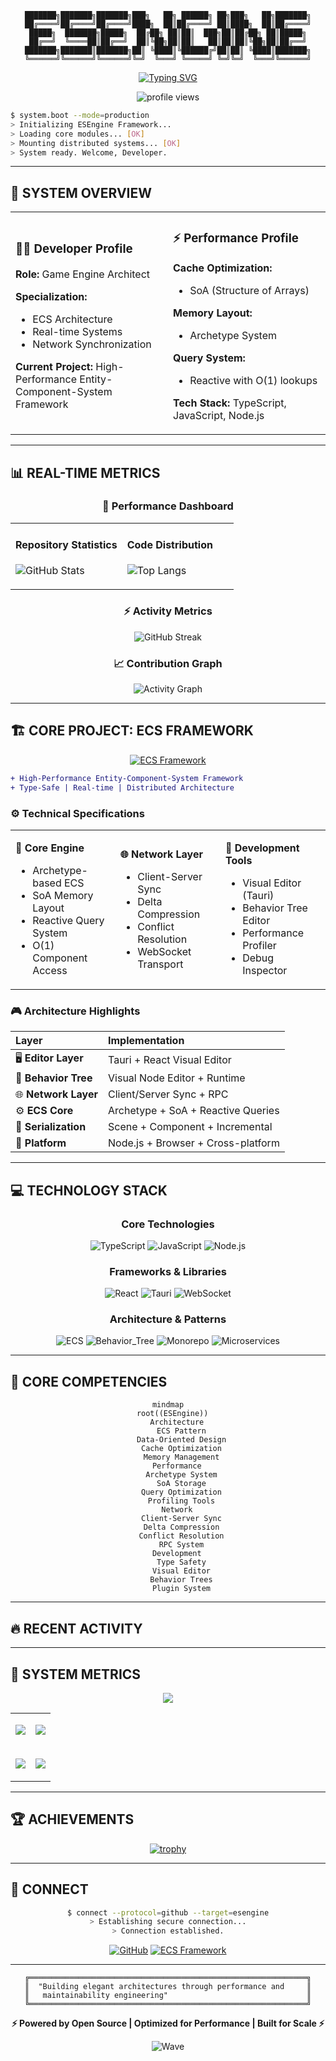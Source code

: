 <div align="center">

```
███████╗███████╗███████╗███╗   ██╗ ██████╗ ██╗███╗   ██╗███████╗
██╔════╝██╔════╝██╔════╝████╗  ██║██╔════╝ ██║████╗  ██║██╔════╝
█████╗  ███████╗█████╗  ██╔██╗ ██║██║  ███╗██║██╔██╗ ██║█████╗
██╔══╝  ╚════██║██╔══╝  ██║╚██╗██║██║   ██║██║██║╚██╗██║██╔══╝
███████╗███████║███████╗██║ ╚████║╚██████╔╝██║██║ ╚████║███████╗
╚══════╝╚══════╝╚══════╝╚═╝  ╚═══╝ ╚═════╝ ╚═╝╚═╝  ╚═══╝╚══════╝
```

[![Typing SVG](https://readme-typing-svg.demolab.com?font=Fira+Code&weight=600&size=28&duration=3000&pause=1000&color=00F7F7&center=true&vCenter=true&width=800&lines=Game+Engine+Architect;High-Performance+ECS+Framework+Developer;TypeScript+%7C+System+Architecture+%7C+Open+Source)](https://git.io/typing-svg)

<img src="https://komarev.com/ghpvc/?username=esengine&label=SYSTEM+ACCESS&color=00f7f7&style=for-the-badge" alt="profile views" />

</div>

```bash
$ system.boot --mode=production
> Initializing ESEngine Framework...
> Loading core modules... [OK]
> Mounting distributed systems... [OK]
> System ready. Welcome, Developer.
```

---

## 🔧 SYSTEM OVERVIEW

<table>
<tr>
<td width="50%">

### 👨‍💻 Developer Profile

**Role:** Game Engine Architect

**Specialization:**
- ECS Architecture
- Real-time Systems
- Network Synchronization

**Current Project:**
High-Performance Entity-Component-System Framework

</td>
<td width="50%">

### ⚡ Performance Profile

**Cache Optimization:**
- SoA (Structure of Arrays)

**Memory Layout:**
- Archetype System

**Query System:**
- Reactive with O(1) lookups

**Tech Stack:**
TypeScript, JavaScript, Node.js

</td>
</tr>
</table>

---

## 📊 REAL-TIME METRICS

<div align="center">

### 🎯 Performance Dashboard

<table>
<tr>
<td width="50%">

#### Repository Statistics
![GitHub Stats](https://github-readme-stats.vercel.app/api?username=esengine&show_icons=true&theme=radical&hide_border=true&bg_color=0D1117&title_color=00F7F7&icon_color=00F7F7&text_color=FFFFFF&border_radius=10)

</td>
<td width="50%">

#### Code Distribution
![Top Langs](https://github-readme-stats.vercel.app/api/top-langs/?username=esengine&layout=compact&theme=radical&hide_border=true&bg_color=0D1117&title_color=00F7F7&text_color=FFFFFF&border_radius=10&langs_count=8)

</td>
</tr>
</table>

### ⚡ Activity Metrics

![GitHub Streak](https://streak-stats.demolab.com?user=esengine&theme=radical&hide_border=true&background=0D1117&ring=00F7F7&fire=FF6E96&currStreakLabel=00F7F7&sideNums=00F7F7&currStreakNum=FFFFFF&sideLabels=FFFFFF&dates=FFFFFF)

### 📈 Contribution Graph

![Activity Graph](https://github-readme-activity-graph.vercel.app/graph?username=esengine&theme=react-dark&bg_color=0D1117&color=00F7F7&line=FF6E96&point=FFFFFF&area=true&hide_border=true)

</div>

---

## 🏗️ CORE PROJECT: ECS FRAMEWORK

<div align="center">

[![ECS Framework](https://github-readme-stats.vercel.app/api/pin/?username=esengine&repo=ecs-framework&theme=radical&hide_border=true&bg_color=0D1117&title_color=00F7F7&icon_color=FF6E96&text_color=FFFFFF)](https://github.com/esengine/ecs-framework)

</div>

```diff
+ High-Performance Entity-Component-System Framework
+ Type-Safe | Real-time | Distributed Architecture
```

### ⚙️ Technical Specifications

<table>
<tr>
<td width="33%">

**🎯 Core Engine**
- Archetype-based ECS
- SoA Memory Layout
- Reactive Query System
- O(1) Component Access

</td>
<td width="33%">

**🌐 Network Layer**
- Client-Server Sync
- Delta Compression
- Conflict Resolution
- WebSocket Transport

</td>
<td width="33%">

**🔧 Development Tools**
- Visual Editor (Tauri)
- Behavior Tree Editor
- Performance Profiler
- Debug Inspector

</td>
</tr>
</table>

### 🎮 Architecture Highlights

<div align="center">

| Layer | Implementation |
|:------|:---------------|
| 🖥️ **Editor Layer** | Tauri + React Visual Editor |
| 🌳 **Behavior Tree** | Visual Node Editor + Runtime |
| 🌐 **Network Layer** | Client/Server Sync + RPC |
| ⚙️ **ECS Core** | Archetype + SoA + Reactive Queries |
| 💾 **Serialization** | Scene + Component + Incremental |
| 🔧 **Platform** | Node.js + Browser + Cross-platform |

</div>

---

## 💻 TECHNOLOGY STACK

<div align="center">

### Core Technologies

![TypeScript](https://img.shields.io/badge/TypeScript-3178C6?style=for-the-badge&logo=typescript&logoColor=white)
![JavaScript](https://img.shields.io/badge/JavaScript-F7DF1E?style=for-the-badge&logo=javascript&logoColor=black)
![Node.js](https://img.shields.io/badge/Node.js-339933?style=for-the-badge&logo=node.js&logoColor=white)

### Frameworks & Libraries

![React](https://img.shields.io/badge/React-61DAFB?style=for-the-badge&logo=react&logoColor=black)
![Tauri](https://img.shields.io/badge/Tauri-FFC131?style=for-the-badge&logo=tauri&logoColor=black)
![WebSocket](https://img.shields.io/badge/WebSocket-010101?style=for-the-badge&logo=socket.io&logoColor=white)

### Architecture & Patterns

![ECS](https://img.shields.io/badge/ECS_Architecture-FF6B6B?style=for-the-badge)
![Behavior_Tree](https://img.shields.io/badge/Behavior_Tree-9C27B0?style=for-the-badge)
![Monorepo](https://img.shields.io/badge/Monorepo-6DB33F?style=for-the-badge)
![Microservices](https://img.shields.io/badge/Distributed_Systems-00BCD4?style=for-the-badge)

</div>

---

## 🎯 CORE COMPETENCIES

<div align="center">

```mermaid
mindmap
  root((ESEngine))
    Architecture
      ECS Pattern
      Data-Oriented Design
      Cache Optimization
      Memory Management
    Performance
      Archetype System
      SoA Storage
      Query Optimization
      Profiling Tools
    Network
      Client-Server Sync
      Delta Compression
      Conflict Resolution
      RPC System
    Development
      Type Safety
      Visual Editor
      Behavior Trees
      Plugin System
```

</div>

---

## 🔥 RECENT ACTIVITY

<!--START_SECTION:activity-->
<!--END_SECTION:activity-->

---

## 📡 SYSTEM METRICS

<div align="center">

![](https://github-profile-summary-cards.vercel.app/api/cards/profile-details?username=esengine&theme=radical)

<table>
<tr>
<td>

![](https://github-profile-summary-cards.vercel.app/api/cards/repos-per-language?username=esengine&theme=radical)

</td>
<td>

![](https://github-profile-summary-cards.vercel.app/api/cards/most-commit-language?username=esengine&theme=radical)

</td>
</tr>
<tr>
<td>

![](https://github-profile-summary-cards.vercel.app/api/cards/stats?username=esengine&theme=radical)

</td>
<td>

![](https://github-profile-summary-cards.vercel.app/api/cards/productive-time?username=esengine&theme=radical)

</td>
</tr>
</table>

</div>

---

## 🏆 ACHIEVEMENTS

<div align="center">

[![trophy](https://github-profile-trophy.vercel.app/?username=esengine&theme=radical&no-frame=true&no-bg=true&margin-w=4&column=7)](https://github.com/ryo-ma/github-profile-trophy)

</div>

---

## 📮 CONNECT

<div align="center">

```bash
$ connect --protocol=github --target=esengine
> Establishing secure connection...
> Connection established.
```

[![GitHub](https://img.shields.io/badge/GitHub-esengine-181717?style=for-the-badge&logo=github)](https://github.com/esengine)
[![ECS Framework](https://img.shields.io/badge/Project-ECS_Framework-00F7F7?style=for-the-badge&logo=github)](https://github.com/esengine/ecs-framework)

</div>

---

<div align="center">

```
╔══════════════════════════════════════════════════════════════╗
║  "Building elegant architectures through performance and     ║
║   maintainability engineering"                               ║
╚══════════════════════════════════════════════════════════════╝
```

**⚡ Powered by Open Source | Optimized for Performance | Built for Scale ⚡**

![Wave](https://capsule-render.vercel.app/api?type=waving&color=gradient&customColorList=6,11,20&height=100&section=footer)

</div>

